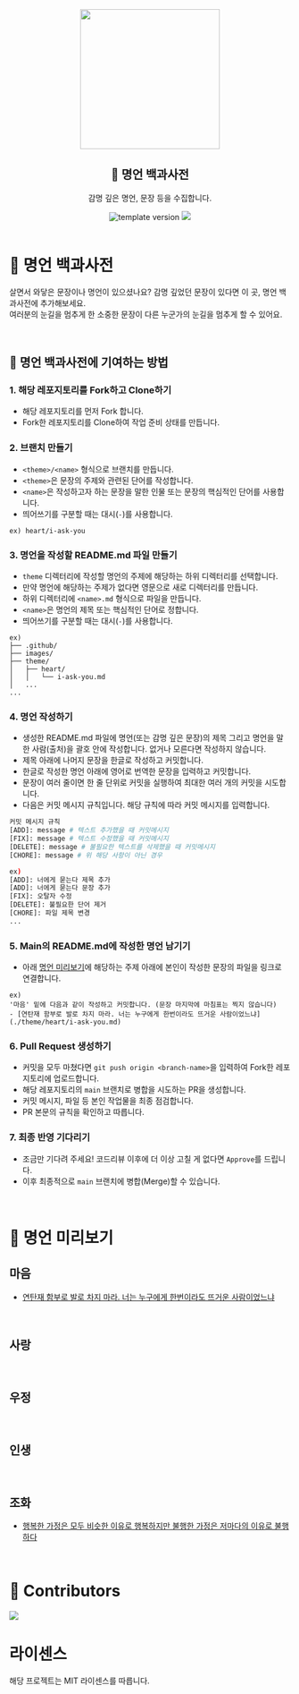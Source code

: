 <div align="center">
  <div>
    <img width="250" src="./images/quotations-book.png"/>
    <h2>📕 명언 백과사전</h2>
    <p>감명 깊은 명언, 문장 등을 수집합니다.</p>
  </div>
  <div>
    <img src="https://img.shields.io/badge/version-1.0.0-blue?style=flat-square" alt="template version"/>
    <a href="https://github.com/onealand/quotations-book/blob/main/LICENSE" target="_blank">
      <img src="https://img.shields.io/github/license/onealand/quotations-book?style=flat-square"/>
    </a>
  </div>
</div>

<br>

# 📕 명언 백과사전

살면서 와닿은 문장이나 명언이 있으셨나요? 감명 깊었던 문장이 있다면 이 곳, 명언 백과사전에 추가해보세요.  
여러분의 눈길을 멈추게 한 소중한 문장이 다른 누군가의 눈길을 멈추게 할 수 있어요.

<br>

## 🙌 명언 백과사전에 기여하는 방법

### 1. 해당 레포지토리를 Fork하고 Clone하기

- 해당 레포지토리를 먼저 Fork 합니다.
- Fork한 레포지토리를 Clone하여 작업 준비 상태를 만듭니다.

### 2. 브랜치 만들기

- `<theme>/<name>` 형식으로 브랜치를 만듭니다.
- `<theme>`은 문장의 주제와 관련된 단어를 작성합니다.
- `<name>`은 작성하고자 하는 문장을 말한 인물 또는 문장의 핵심적인 단어를 사용합니다.
- 띄어쓰기를 구분할 때는 대시(`-`)를 사용합니다.

```
ex) heart/i-ask-you
```

### 3. 명언을 작성할 README.md 파일 만들기

- `theme` 디렉터리에 작성할 명언의 주제에 해당하는 하위 디렉터리를 선택합니다.
- 만약 명언에 해당하는 주제가 없다면 영문으로 새로 디렉터리를 만듭니다.
- 하위 디렉터리에 `<name>.md` 형식으로 파일을 만듭니다.
- `<name>`은 명언의 제목 또는 핵심적인 단어로 정합니다.
- 띄어쓰기를 구분할 때는 대시(`-`)를 사용합니다.

```
ex)
├── .github/
├── images/
├── theme/
│   ├── heart/
│   │   └── i-ask-you.md
│   ...
...
```

### 4. 명언 작성하기

- 생성한 README.md 파일에 명언(또는 감명 깊은 문장)의 제목 그리고 명언을 말한 사람(출처)을 괄호 안에 작성합니다. 없거나 모른다면 작성하지 않습니다.
- 제목 아래에 나머지 문장을 한글로 작성하고 커밋합니다.
- 한글로 작성한 명언 아래에 영어로 번역한 문장을 입력하고 커밋합니다.
- 문장이 여러 줄이면 한 줄 단위로 커밋을 실행하여 최대한 여러 개의 커밋을 시도합니다.
- 다음은 커밋 메시지 규칙입니다. 해당 규칙에 따라 커밋 메시지를 입력합니다.

```bash
커밋 메시지 규칙
[ADD]: message # 텍스트 추가했을 때 커밋메시지
[FIX]: message # 텍스트 수정했을 때 커밋메시지
[DELETE]: message # 불필요한 텍스트를 삭제했을 때 커밋메시지
[CHORE]: message # 위 해당 사항이 아닌 경우

ex)
[ADD]: 너에게 묻는다 제목 추가
[ADD]: 너에게 묻는다 문장 추가
[FIX]: 오탈자 수정
[DELETE]: 불필요한 단어 제거
[CHORE]: 파일 제목 변경
...
```

### 5. Main의 README.md에 작성한 명언 남기기

- 아래 [명언 미리보기](#-명언-미리보기)에 해당하는 주제 아래에 본인이 작성한 문장의 파일을 링크로 연결합니다.

```
ex)
'마음' 밑에 다음과 같이 작성하고 커밋합니다. (문장 마지막에 마침표는 찍지 않습니다)
- [연탄재 함부로 발로 차지 마라. 너는 누구에게 한번이라도 뜨거운 사람이었느냐](./theme/heart/i-ask-you.md)
```

### 6. Pull Request 생성하기

- 커밋을 모두 마쳤다면 `git push origin <branch-name>`을 입력하여 Fork한 레포지토리에 업로드합니다.
- 해당 레포지토리의 `main` 브랜치로 병합을 시도하는 PR을 생성합니다.
- 커밋 메시지, 파일 등 본인 작업물을 최종 점검합니다.
- PR 본문의 규칙을 확인하고 따릅니다.

### 7. 최종 반영 기다리기

- 조금만 기다려 주세요! 코드리뷰 이후에 더 이상 고칠 게 없다면 `Approve`를 드립니다.
- 이후 최종적으로 `main` 브랜치에 병합(Merge)할 수 있습니다.

<br>

# 👀 명언 미리보기

## 마음

- [연탄재 함부로 발로 차지 마라. 너는 누구에게 한번이라도 뜨거운 사람이었느냐](./theme/heart/i-ask-you.md)

<br>

## 사랑

<br>

## 우정

<br>

## 인생

<br>

## 조화

- [행복한 가정은 모두 비슷한 이유로 행복하지만 불행한 가정은 저마다의 이유로 불행하다](./theme/harmony/anna-karenina)

<br>

# 👥 Contributors

<a href="https://github.com/onealand/quotations-book/graphs/contributors">
  <img src="https://contrib.rocks/image?repo=onealand/quotations-book"/>
</a>

<br>

# 라이센스

해당 프로젝트는 MIT 라이센스를 따릅니다.
